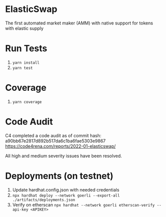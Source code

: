 # ElasticSwap

The first automated market maker (AMM) with native support for tokens with elastic supply

# Run Tests
1. `yarn install`
2. `yarn test`

# Coverage
1. `yarn coverage`

# Code Audit
C4 completed a code audit as of commit hash: a90bb67e2817d892b517da6c1ba6fae5303e9867
https://code4rena.com/reports/2022-01-elasticswap/

All high and medium severity issues have been resolved. 

# Deployments (on testnet)
1. Update hardhat.config.json with needed credentials
1. `npx hardhat deploy --network goerli --export-all ./artifacts/deployments.json`
1. Verify on etherscan `npx hardhat --network goerli etherscan-verify --api-key <APIKEY>`
